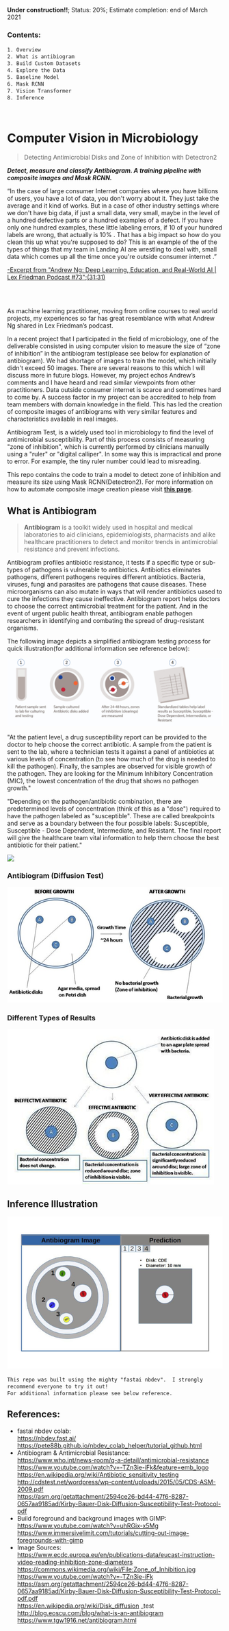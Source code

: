 **Under construction!!**; Status: 20%; Estimate completion: end of March 2021

### Contents:
    1. Overview
    2. What is antibiogram
    3. Build Custom Datasets
    4. Explore the Data
    5. Baseline Model
    6. Mask RCNN
    7. Vision Transformer
    8. Inference

<br>

# Computer Vision in Microbiology
> Detecting Antimicrobial Disks and Zone of Inhibition with Detectron2

**_Detect, measure and classify Antibiogram. A training pipeline with composite images and Mask RCNN._**

“In the case of large consumer Internet companies where you have billions of users, you have a lot of data, you don't worry about it. They just take the average and it kind of works. But in a case of other industry settings where we don't have big data, if just a small data, very small, maybe in the level of a hundred defective parts or a hundred examples of a defect.   If you have only one hundred examples, these little labeling errors, if 10 of your hundred labels are wrong, that actually is 10% .  That has a big impact so how do you clean this up what you're supposed to do?   This is an example of the of the types of things that my team in Landing AI are wrestling to deal with, small data which comes up all the time once you're outside consumer internet .”<br>

[-Excerpt from "Andrew Ng: Deep Learning, Education, and Real-World AI | Lex Friedman Podcast #73";(31:31)](https://www.youtube.com/watch?v=0jspaMLxBig)<br>

<br>
<br>

As machine learning practitioner, moving from online courses to real world projects, my experiences so far has great resemblance with what Andrew Ng shared in Lex Friedman’s podcast.<br> 

In a recent project that I participated in the field of microbiology, one of the deliverable consisted in using computer vision to measure the size of “zone of inhibition” in the antibiogram test(please see below for explanation of antibiogram).  We had shortage of images to train the model, which initially didn't exceed 50 images.  There are several reasons to this which I will discuss more in future blogs.  However, my project echos Andrew’s comments and I have heard and read similar viewpoints  from other practitioners.  Data outside consumer internet is scarce and sometimes hard to come by.  A success factor in my project can be accredited to help from team members with domain knowledge in the field.  This has led the creation of composite images of antibiograms with very similar features and characteristics available in real images.<br>

Antibiogram Test, is a widely used tool in microbiology to find the level of antimicrobial susceptibility. Part of this process consists of measuring "zone of inhibition", which is currently performed by clinicians manually using a "ruler" or "digital calliper".  In some way this is impractical and prone to error. For example, the tiny ruler number could lead to misreading.<br> 

This repo contains the code to train a model to detect zone of inhibition and measure its size using Mask RCNN(Detectron2).  For more information on how to automate composite image creation please visit **[this page](https://chho-work.github.io/syntheticReplica/)**.<br>

## What is Antibiogram

> **Antibiogram** is a toolkit widely used in hospital and medical laboratories to aid clinicians, epidemiologists, pharmacists and alike healthcare practitioners to detect and monitor trends in antimicrobial resistance and prevent infections.

Antibiogram profiles antibiotic resistance, it tests if a specific type or sub-types of pathogens is vulnerable to antibiotics. Antibiotics eliminates pathogens, different pathogens requires different antibiotics. Bacteria, viruses, fungi and parasites are pathogens that cause diseases.  These microorganisms can also mutate in ways that will render antibiotics uased to cure the infections they cause ineffective.   Antibiogram report helps doctors to choose the correct antimicrobial treatment for the patient.  And in the event of urgent public health threat, antibiogram enable pathogen researchers in identifying and combating the spread of drug-resistant organisms.<br>

The following image depicts a simplified antibiogram testing process for quick illustration(for additional information see reference below):<br>




<img src="https://github.com/chho-work/biolab/blob/main/assets/antibiogram-process.jpg?raw=True"/>



"At the patient level, a drug susceptibility report can be provided to the doctor to help choose the correct antibiotic. A sample from the patient is sent to the lab, where a technician tests it against a panel of antibiotics at various levels of concentration (to see how much of the drug is needed to kill the pathogen). Finally, the samples are observed for visible growth of the pathogen. They are looking for the Minimum Inhibitory Concentration (MIC), the lowest concentration of the drug that shows no pathogen growth."<br>

"Depending on the pathogen/antibiotic combination, there are predetermined levels of concentration (think of this as a "dose") required to have the pathogen labeled as "susceptible". These are called breakpoints and serve as a boundary between the four possible labels: Susceptible, Susceptible - Dose Dependent, Intermediate, and Resistant. The final report will give the healthcare team vital information to help them choose the best antibiotic for their patient."<br>     

**[<img src="https://render.githubusercontent.com/render/math?math=EOS^{cu}" style="float:left;margin">](http://blog.eoscu.com/blog/what-is-an-antibiogram)**<br>



### Antibiogram (Diffusion Test)





<img src="https://github.com/chho-work/biolab/blob/main/assets/Agar_Diffusion_Method_1.jpg?raw=True"/>



### Different Types of Results 





<img src="https://github.com/chho-work/biolab/blob/main/assets/Agar_Diffusion_Method_2.jpg?raw=True"/>



## Inference Illustration

<img src="https://github.com/chho-work/biolab/blob/main/assets/Inference-Output.jpg?raw=True"/>


```
This repo was built using the mighty "fastai nbdev".  I strongly recommend everyone to try it out!
For additional information please see below reference.
```

## References:

- fastai nbdev colab:<br>
    https://nbdev.fast.ai/<br>
    https://pete88b.github.io/nbdev_colab_helper/tutorial_github.html<br>
- Antibiogram & Antimicrobial Resistance:<br>
    https://www.who.int/news-room/q-a-detail/antimicrobial-resistance<br>
    https://www.youtube.com/watch?v=-TZn3ie-iFk&feature=emb_logo<br>
    https://en.wikipedia.org/wiki/Antibiotic_sensitivity_testing<br>
    http://cdstest.net/wordpress/wp-content/uploads/2015/05/CDS-ASM-2009.pdf<br>
    https://asm.org/getattachment/2594ce26-bd44-47f6-8287-0657aa9185ad/Kirby-Bauer-Disk-Diffusion-Susceptibility-Test-Protocol-pdf<br>
- Build foreground and background images with GIMP:<br>
    https://www.youtube.com/watch?v=uhRGix-x5Mg<br>
    https://www.immersivelimit.com/tutorials/cutting-out-image-foregrounds-with-gimp<br>
- Image Sources:<br> 
    https://www.ecdc.europa.eu/en/publications-data/eucast-instruction-video-reading-inhibition-zone-diameters<br>
    https://commons.wikimedia.org/wiki/File:Zone_of_Inhibition.jpg<br>
    https://www.youtube.com/watch?v=-TZn3ie-iFk<br>
    https://asm.org/getattachment/2594ce26-bd44-47f6-8287-0657aa9185ad/Kirby-Bauer-Disk-Diffusion-Susceptibility-Test-Protocol-pdf.pdf<br>
    https://en.wikipedia.org/wiki/Disk_diffusion
    _test<br>
    http://blog.eoscu.com/blog/what-is-an-antibiogram<br>
    https://www.tgw1916.net/antibiogram.html<br>

